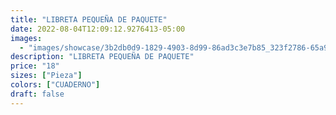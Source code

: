 ```yaml
---
title: "LIBRETA PEQUEÑA DE PAQUETE"
date: 2022-08-04T12:09:12.9276413-05:00
images:
  - "images/showcase/3b2db0d9-1829-4903-8d99-86ad3c3e7b85_323f2786-65a9-479b-9bd3-e64348aae02b.webp"
description: "LIBRETA PEQUEÑA DE PAQUETE"
price: "18"
sizes: ["Pieza"]
colors: ["CUADERNO"]
draft: false
---
```

